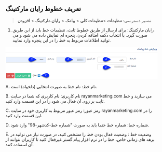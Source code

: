 ## تعریف خطوط رایان مارکتینگ

> مسیر دسترسی:  **تنظیمات** >**تنظیمات کلی** > **پیامک** > **رایان مارکتینگ** > **افزودن** 

1. رایان مارکتینگ: برای ارسال از طریق خطوط ثابت، تنظیمات خط باید از این طریق صورت گیرد. با انتخاب دکمه اضافه کردن، پنجره ای نمایش داده می شود و می توانید اطلاعات مربوط به خط را در این پنجره وارد نمایید.

![](SMS2.png)

A. نام خط: نام خط به صورت انتخابی (دلخواه) است.

B. نام کاربری: نام کاربری که شما در سایت rayanmarketing.com می سازید و خط ثابت بر روی آن فعال می شود را در این قسمت وارد کنید.

C. رمز عبور: رمز عبور مربوط به کاربری خود در سایت rayanmarketing.com را در این قسمت وارد کنید.

D. شماره خط: شماره خط حتما باید به صورت "شماره خط-کدشهر-98" وارد شود.

E. وضعیت خط : وضعیت فعال بودن خط را مشخص کنید، در صورت نیاز می توانید در برهه های زمانی خاص، خط را در نرم افزار پیام گستر غیرفعال کنید تا کاربران نتوانند از آن استفاده کنند.

